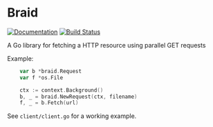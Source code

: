 # Braid

[![Documentation](https://godoc.org/github.com/porjo/braid?status.svg)](http://godoc.org/github.com/porjo/braid)
[![Build Status](https://travis-ci.org/porjo/braid.svg?branch=master)](https://travis-ci.org/porjo/braid)

A Go library for fetching a HTTP resource using parallel GET requests

Example:

```Go
	var b *braid.Request
	var f *os.File

	ctx := context.Background()
	b, _ = braid.NewRequest(ctx, filename)
	f, _ = b.Fetch(url)
```

See `client/client.go` for a working example.
